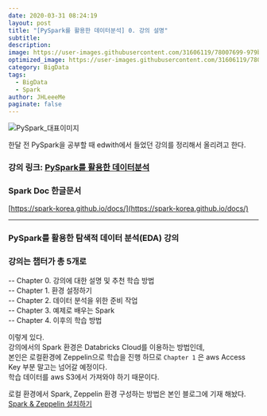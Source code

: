 ```yaml
---
date: 2020-03-31 08:24:19
layout: post
title: "[PySpark를 활용한 데이터분석] 0. 강의 설명"
subtitle:
description:
image: https://user-images.githubusercontent.com/31606119/78007699-979b5d00-7379-11ea-9a2a-934e782d59c9.jpeg
optimized_image: https://user-images.githubusercontent.com/31606119/78007699-979b5d00-7379-11ea-9a2a-934e782d59c9.jpeg
category: BigData
tags:
  - BigData
  - Spark
author: JHLeeeMe
paginate: false
---
```


![PySpark_대표이미지](https://user-images.githubusercontent.com/31606119/78007699-979b5d00-7379-11ea-9a2a-934e782d59c9.jpeg)

한달 전 PySpark을 공부할 때 edwith에서 들었던 강의를 정리해서 올리려고 한다.
### 강의 링크: [PySpark를 활용한 데이터분석](https://www.edwith.org/sparktutorial)  
### Spark Doc 한글문서  
[https://spark-korea.github.io/docs/](https://spark-korea.github.io/docs/)

---

### PySpark를 활용한 탐색적 데이터 분석(EDA) 강의

### 강의는 챕터가 총 5개로
-- Chapter 0. 강의에 대한 설명 및 추천 학습 방법  
-- Chapter 1. 환경 설정하기  
-- Chapter 2. 데이터 분석을 위한 준비 작업  
-- Chapter 3. 예제로 배우는 Spark  
-- Chapter 4. 이후의 학습 방법  

이렇게 있다.  
강의에서의 Spark 환경은 Databricks Cloud를 이용하는 방법인데,  
본인은 로컬환경에 Zeppelin으로 학습을 진행 하므로 ```Chapter 1``` 은 aws Access Key 부분 말고는 넘어갈 예정이다.  
학습 데이터를 aws S3에서 가져와야 하기 때문이다.

로컬 환경에서 Spark, Zeppelin 환경 구성하는 방법은 본인 블로그에 기재 해놨다.  
[Spark & Zeppelin 설치하기](https://jhleeeme.github.io/how-to-install-spark-and-zeppelin/)

